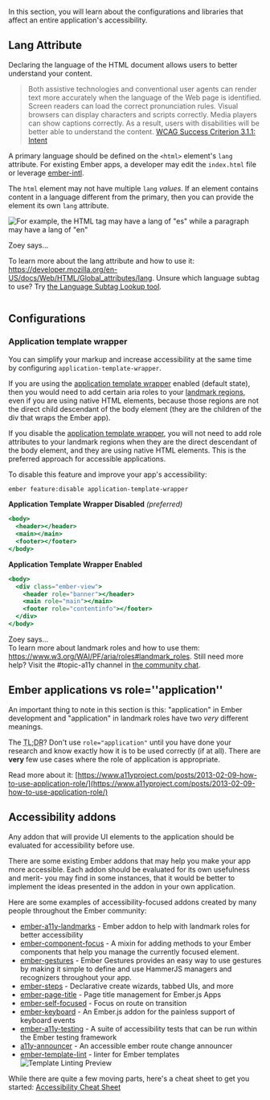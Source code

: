In this section, you will learn about the configurations and libraries that affect an entire application's accessibility.

## Lang Attribute

Declaring the language of the HTML document allows users to better understand your content.

> Both assistive technologies and conventional user agents can render text more accurately when the language of the Web page is identified. Screen readers can load the correct pronunciation rules. Visual browsers can display characters and scripts correctly. Media players can show captions correctly. As a result, users with disabilities will be better able to understand the content.
> [WCAG Success Criterion 3.1.1: Intent](https://www.w3.org/WAI/WCAG21/Understanding/language-of-page.html#intent)

A primary language should be defined on the `<html>` element's `lang` attribute. For existing Ember apps, a developer may edit the `index.html` file or leverage [ember-intl](https://github.com/ember-intl/ember-intl).

The `html` element may not have multiple `lang` _values_. If an element contains content in a language different from the primary, then you can provide the element its own `lang` attribute.

![For example, the HTML tag may have a lang of "es" while a paragraph may have a lang of "en"](/images/accessibility/application-considerations/lang.png)

<div class="cta">
  <div class="cta-note">
    <div class="cta-note-body">
      <div class="cta-note-heading">Zoey says...</div>
      <div class="cta-note-message">
        <p>
        To learn more about the lang attribute and how to use it: <a href="https://developer.mozilla.org/en-US/docs/Web/HTML/Global_attributes/lang">https://developer.mozilla.org/en-US/docs/Web/HTML/Global_attributes/lang</a>. Unsure which language subtag to use? Try <a href="https://r12a.github.io/app-subtags/">the Language Subtag Lookup tool</a>.
        </p>
      </div>
    </div>
    <img src="/images/mascots/zoey.png" role="presentation" alt="">
  </div>
</div>

## Configurations

### Application template wrapper

You can simplify your markup and increase accessibility at the same time by configuring `application-template-wrapper`.

If you are using the [application template wrapper](https://emberjs.com/blog/2018/02/16/ember-3-1-beta-released.html#toc_new-optional-feature-application-template-wrapper) enabled (default state), then you would need to add certain aria roles to your [landmark regions](https://www.w3.org/WAI/PF/aria/roles#landmark_roles), even if you are using native HTML elements, because those regions are not the direct child descendant of the body element (they are the children of the div that wraps the Ember app).

If you disable the [application template wrapper](https://emberjs.com/blog/2018/02/16/ember-3-1-beta-released.html#toc_new-optional-feature-application-template-wrapper), you will not need to add role attributes to your landmark regions when they are the direct descendant of the body element, and they are using native HTML elements. This is the preferred approach for accessible applications.

To disable this feature and improve your app's accessibility:

```bash
ember feature:disable application-template-wrapper
```

**Application Template Wrapper Disabled** _(preferred)_

```handlebars
<body>
  <header></header>
  <main></main>
  <footer></footer>
</body>
```

**Application Template Wrapper Enabled**

```handlebars
<body>
  <div class="ember-view">
    <header role="banner"></header>
    <main role="main"></main>
    <footer role="contentinfo"></footer>
  </div>
</body>
```

<div class="cta">
  <div class="cta-note">
    <div class="cta-note-body">
      <div class="cta-note-heading">Zoey says...</div>
      <div class="cta-note-message">
        To learn more about landmark roles and how to use them: <a href="https://www.w3.org/WAI/PF/aria/roles#landmark_roles">https://www.w3.org/WAI/PF/aria/roles#landmark_roles</a>. Still need more help? Visit the #topic-a11y channel in <a href="https://emberjs.com/community/">the community chat</a>.
      </div>
    </div>
    <img src="/images/mascots/zoey.png" role="presentation" alt="">
  </div>
</div>

## Ember applications vs role=''application''

An important thing to note in this section is this: "application" in Ember development and "application" in landmark roles have two _very_ different meanings. 

The <abbr title="too long; didn't read">TL;DR</abbr>? Don't use `role="application"` until you have done your research and know exactly how it is to be used correctly (if at all). There are **very** few use cases where the role of application is appropriate.

Read more about it: [https://www.a11yproject.com/posts/2013-02-09-how-to-use-application-role/](https://www.a11yproject.com/posts/2013-02-09-how-to-use-application-role/)

## Accessibility addons

Any addon that will provide UI elements to the application should be evaluated for accessibility before use.

There are some existing Ember addons that may help you make your app more accessible. Each addon should be evaluated for its own usefulness and merit- you may find in some instances, that it would be better to implement the ideas presented in the addon in your own application.

Here are some examples of accessibility-focused addons created by many people throughout the Ember community:

- [ember-a11y-landmarks](https://github.com/ember-a11y/ember-a11y-landmarks) - Ember addon to help with landmark roles for better accessibility
- [ember-component-focus](https://github.com/ember-a11y/ember-component-focus) - A mixin for adding methods to your Ember components that help you manage the currently focused element.
- [ember-gestures](https://github.com/html-next/ember-gestures) - Ember Gestures provides an easy way to use gestures by making it simple to define and use HammerJS managers and recognizers throughout your app.
- [ember-steps](https://github.com/rwjblue/ember-steps) - Declarative create wizards, tabbed UIs, and more
- [ember-page-title](https://github.com/tim-evans/ember-page-title) - Page title management for Ember.js Apps
- [ember-self-focused](https://github.com/linkedin/self-focused/tree/master/packages/ember-self-focused) - Focus on route on transition
- [ember-keyboard](https://github.com/patience-tema-baron/ember-keyboard) - An Ember.js addon for the painless support of keyboard events
- [ember-a11y-testing](https://github.com/ember-a11y/ember-a11y-testing) - A suite of accessibility tests that can be run within the Ember testing framework
- [a11y-announcer](https://github.com/ember-a11y/a11y-announcer) - An accessible ember route change announcer
- [ember-template-lint](https://github.com/ember-template-lint/ember-template-lint) - linter for Ember templates
  ![Template Linting Preview](/images/accessibility/application-considerations/template-lint.png)

While there are quite a few moving parts, here's a cheat sheet to get you started: [Accessibility Cheat Sheet](https://moritzgiessmann.de/accessibility-cheatsheet/)
